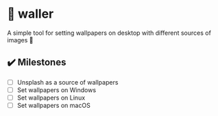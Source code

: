 # :art: waller

A simple tool for setting wallpapers on desktop with different sources of images 🙂

## :heavy_check_mark: Milestones
* [ ] Unsplash as a source of wallpapers
* [ ] Set wallpapers on Windows
* [ ] Set wallpapers on Linux
* [ ] Set wallpapers on macOS
